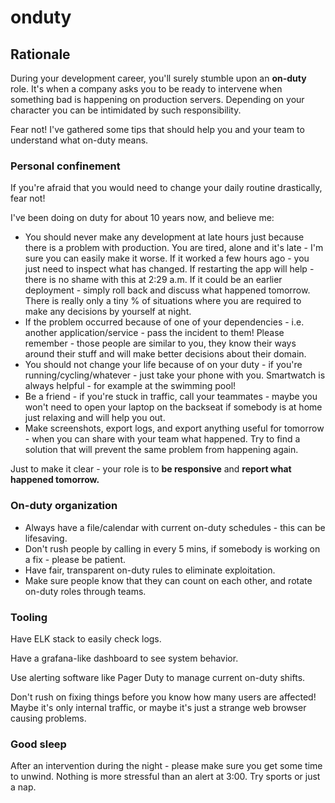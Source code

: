# onduty

## Rationale

During your development career, you'll surely stumble upon an **on-duty** role. It's when a company asks you to be ready to intervene when something bad is happening on production servers. Depending on your character you can be intimidated by such responsibility.&#x20;

Fear not! I've gathered some tips that should help you and your team to understand what on-duty means.

### Personal confinement

If you're afraid that you would need to change your daily routine drastically, fear not!

I've been doing on duty for about 10 years now, and believe me:

* You should never make any development at late hours just because there is a problem with production. You are tired, alone and it's late - I'm sure you can easily make it worse. If it worked a few hours ago - you just need to inspect what has changed. If restarting the app will help - there is no shame with this at 2:29 a.m. If it could be an earlier deployment - simply roll back and discuss what happened tomorrow. There is really only a tiny % of situations where you are required to make any decisions by yourself at night.
* If the problem occurred because of one of your dependencies - i.e. another application/service - pass the incident to them! Please remember - those people are similar to you, they know their ways around their stuff and will make better decisions about their domain.
* You should not change your life because of on your duty - if you're running/cycling/whatever - just take your phone with you. Smartwatch is always helpful - for example at the swimming pool!&#x20;
* Be a friend - if you're stuck in traffic, call your teammates - maybe you won't need to open your laptop on the backseat if somebody is at home just relaxing and will help you out.
* Make screenshots, export logs, and export anything useful for tomorrow - when you can share with your team what happened. Try to find a solution that will prevent the same problem from happening again.

&#x20;Just to make it clear - your role is to **be responsive** and **report what happened tomorrow.**

### **On-duty organization**

* Always have a file/calendar with current on-duty schedules - this can be lifesaving.
* Don't rush people by calling in every 5 mins, if somebody is working on a fix - please be patient.
* Have fair, transparent on-duty rules to eliminate exploitation.
* Make sure people know that they can count on each other, and rotate on-duty roles through teams.

### **Tooling**

Have ELK stack to easily check logs.

Have a grafana-like dashboard to see system behavior.

Use alerting software like Pager Duty to manage current on-duty shifts.

Don't rush on fixing things before you know how many users are affected! Maybe it's only internal traffic, or maybe it's just a strange web browser causing problems.

### **Good sleep**

After an intervention during the night - please make sure you get some time to unwind. Nothing is more stressful than an alert at 3:00. Try sports or just a nap.
